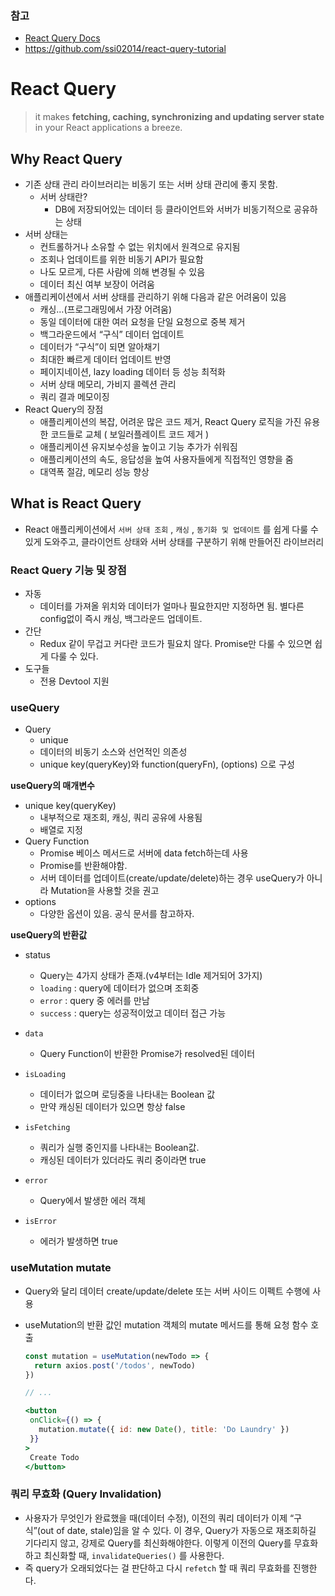 ### 참고

- [React Query Docs](https://react-query-v3.tanstack.com/overview)
- https://github.com/ssi02014/react-query-tutorial

# React Query

> it makes **fetching, caching, synchronizing and updating server state** in your React applications a breeze.

## Why React Query

- 기존 상태 관리 라이브러리는 비동기 또는 서버 상태 관리에 좋지 못함.
  - 서버 상태란?
    - DB에 저장되어있는 데이터 등 클라이언트와 서버가 비동기적으로 공유하는 상태
- 서버 상태는
  - 컨트롤하거나 소유할 수 없는 위치에서 원격으로 유지됨
  - 조회나 업데이트를 위한 비동기 API가 필요함
  - 나도 모르게, 다른 사람에 의해 변경될 수 있음
  - 데이터 최신 여부 보장이 어려움
- 애플리케이션에서 서버 상태를 관리하기 위해 다음과 같은 어려움이 있음
  - 캐싱…(프로그래밍에서 가장 어려움)
  - 동일 데이터에 대한 여러 요청을 단일 요청으로 중복 제거
  - 백그라운드에서 “구식” 데이터 업데이트
  - 데이터가 “구식”이 되면 알아채기
  - 최대한 빠르게 데이터 업데이트 반영
  - 페이지네이션, lazy loading 데이터 등 성능 최적화
  - 서버 상태 메모리, 가비지 콜렉션 관리
  - 쿼리 결과 메모이징
- React Query의 장점
  - 애플리케이션의 복잡, 어려운 많은 코드 제거, React Query 로직을 가진 유용한 코드들로 교체 ( 보일러플레이트 코드 제거 )
  - 애플리케이션 유지보수성을 높이고 기능 추가가 쉬워짐
  - 애플리케이션의 속도, 응답성을 높여 사용자들에게 직접적인 영향을 줌
  - 대역폭 절감, 메모리 성능 향상

## What is React Query

- React 애플리케이션에서 `서버 상태 조회` , `캐싱` , `동기화 및 업데이트` 를 쉽게 다룰 수 있게 도와주고, 클라이언트 상태와 서버 상태를 구분하기 위해 만들어진 라이브러리

### React Query 기능 및 장점

- 자동
  - 데이터를 가져올 위치와 데이터가 얼마나 필요한지만 지정하면 됨. 별다른 config없이 즉시 캐싱, 백그라운드 업데이트.
- 간단
  - Redux 같이 무겁고 커다란 코드가 필요치 않다. Promise만 다룰 수 있으면 쉽게 다룰 수 있다.
- 도구들
  - 전용 Devtool 지원

### useQuery

- Query
  - unique
  - 데이터의 비동기 소스와 선언적인 의존성
  - unique key(queryKey)와 function(queryFn), (options) 으로  구성

**useQuery의 매개변수**

- unique key(queryKey)
  - 내부적으로 재조회, 캐싱, 쿼리 공유에 사용됨
  - 배열로 지정
- Query Function
  - Promise 베이스 메서드로 서버에 data fetch하는데 사용
  - Promise를 반환해야함.
  - 서버 데이터를 업데이트(create/update/delete)하는 경우 useQuery가 아니라 Mutation을 사용할 것을 권고
- options
  - 다양한 옵션이 있음. 공식 문서를 참고하자.

**useQuery의 반환값**

- status

  - Query는 4가지 상태가 존재.(v4부터는 Idle 제거되어 3가지)
  - `loading` : query에 데이터가 없으며 조회중
  - `error` : query 중 에러를 만남
  - `success` : query는 성공적이었고 데이터 접근 가능

- `data`
  - Query Function이 반환한 Promise가 resolved된 데이터

- `isLoading`
  - 데이터가 없으며 로딩중을 나타내는 Boolean 값
  - 만약 캐싱된 데이터가 있으면 항상 false

- `isFetching`
  - 쿼리가 실행 중인지를 나타내는 Boolean값.
  - 캐싱된 데이터가 있더라도 쿼리 중이라면 true

- `error`
  - Query에서 발생한 에러 객체

- `isError`
  - 에러가 발생하면 true

### useMutation mutate

- Query와 달리 데이터 create/update/delete 또는 서버 사이드 이펙트 수행에 사용

- useMutation의 반환 값인 mutation 객체의 mutate 메서드를 통해 요청 함수 호출

  ```jsx
  const mutation = useMutation(newTodo => {
    return axios.post('/todos', newTodo)
  })
  
  // ...
  
  <button
   onClick={() => {
     mutation.mutate({ id: new Date(), title: 'Do Laundry' })
   }}
  >
   Create Todo
  </button>
  ```

### 쿼리 무효화 (Query Invalidation)

- 사용자가 무엇인가 완료했을 때(데이터 수정), 이전의 쿼리 데이터가 이제 “구식”(out of date, stale)임을 알 수 있다. 이 경우, Query가 자동으로 재조회하길 기다리지 않고, 강제로 Query를 최신화해야한다. 이렇게 이전의 Query를 무효화하고 최신화할 때, `invalidateQueries()` 를 사용한다.
- 즉 query가 오래되었다는 걸 판단하고 다시 `refetch` 할 때 쿼리 무효화를 진행한다.
